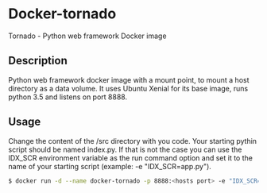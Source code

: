 # Docker-tornado
Tornado - Python web framework Docker image

## Description
Python web framework docker image with a mount point, to mount a host directory as a data volume. It uses Ubuntu Xenial for its base image, runs python 3.5 and listens on port 8888.

## Usage
Change the content of the /src directory with you code. Your starting pythin script should be named index.py. If that is not the case you can use the IDX_SCR environment variable as the run command option and set it to the name of your starting script (example: -e "IDX_SCR=app.py").
```sh
$ docker run -d --name docker-tornado -p 8888:<hosts port> -e "IDX_SCR=<yourStartScipt.py>" -v /path/to/src:/var/www/tornado molleggiato/docker-tornado
```
